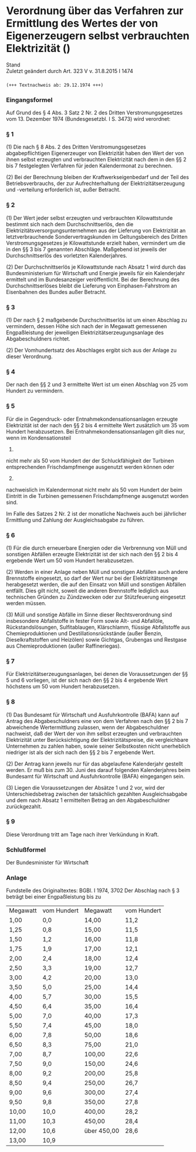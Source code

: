 Verordnung über das Verfahren zur Ermittlung des Wertes der von Eigenerzeugern selbst verbrauchten Elektrizität ()
==================================================================================================================

Stand  
Zuletzt geändert durch Art. 323 V v. 31.8.2015 I 1474

### 

```
(+++ Textnachweis ab: 29.12.1974 +++)
```

### Eingangsformel

Auf Grund des § 4 Abs. 3 Satz 2 Nr. 2 des Dritten Verstromungsgesetzes vom 13. Dezember 1974 (Bundesgesetzbl. I S. 3473) wird verordnet:

### § 1

(1) Die nach § 8 Abs. 2 des Dritten Verstromungsgesetzes abgabepflichtigen Eigenerzeuger von Elektrizität haben den Wert der von ihnen selbst erzeugten und verbrauchten Elektrizität nach dem in den §§ 2 bis 7 festgelegten Verfahren für jeden Kalendermonat zu berechnen.

(2) Bei der Berechnung bleiben der Kraftwerkseigenbedarf und der Teil des Betriebsverbrauchs, der zur Aufrechterhaltung der Elektrizitätserzeugung und -verteilung erforderlich ist, außer Betracht.

### § 2

(1) Der Wert jeder selbst erzeugten und verbrauchten Kilowattstunde bestimmt sich nach dem Durchschnittserlös, den die Elektrizitätsversorgungsunternehmen aus der Lieferung von Elektrizität an letztverbrauchende Sondervertragskunden im Geltungsbereich des Dritten Verstromungsgesetzes je Kilowattstunde erzielt haben, vermindert um die in den §§ 3 bis 7 genannten Abschläge. Maßgebend ist jeweils der Durchschnittserlös des vorletzten Kalenderjahres.

(2) Der Durchschnittserlös je Kilowattstunde nach Absatz 1 wird durch das Bundesministerium für Wirtschaft und Energie jeweils für ein Kalenderjahr ermittelt und im Bundesanzeiger veröffentlicht. Bei der Berechnung des Durchschnittserlöses bleibt die Lieferung von Einphasen-Fahrstrom an Eisenbahnen des Bundes außer Betracht.

### § 3

(1) Der nach § 2 maßgebende Durchschnittserlös ist um einen Abschlag zu vermindern, dessen Höhe sich nach der in Megawatt gemessenen Engpaßleistung der jeweiligen Elektrizitätserzeugungsanlage des Abgabeschuldners richtet.

(2) Der Vomhundertsatz des Abschlages ergibt sich aus der Anlage zu dieser Verordnung.

### § 4

Der nach den §§ 2 und 3 ermittelte Wert ist um einen Abschlag von 25 vom Hundert zu vermindern.

### § 5

Für die in Gegendruck- oder Entnahmekondensationsanlagen erzeugte Elektrizität ist der nach den §§ 2 bis 4 ermittelte Wert zusätzlich um 35 vom Hundert herabzusetzen. Bei Entnahmekondensationsanlagen gilt dies nur, wenn im Kondensationsteil

1.  
nicht mehr als 50 vom Hundert der der Schluckfähigkeit der Turbinen entsprechenden Frischdampfmenge ausgenutzt werden können oder

2.  
nachweislich im Kalendermonat nicht mehr als 50 vom Hundert der beim Eintritt in die Turbinen gemessenen Frischdampfmenge ausgenutzt worden sind.

Im Falle des Satzes 2 Nr. 2 ist der monatliche Nachweis auch bei jährlicher Ermittlung und Zahlung der Ausgleichsabgabe zu führen.

### § 6

(1) Für die durch erneuerbare Energien oder die Verbrennung von Müll und sonstigen Abfällen erzeugte Elektrizität ist der sich nach den §§ 2 bis 4 ergebende Wert um 50 vom Hundert herabzusetzen.

(2) Werden in einer Anlage neben Müll und sonstigen Abfällen auch andere Brennstoffe eingesetzt, so darf der Wert nur bei der Elektrizitätsmenge herabgesetzt werden, die auf den Einsatz von Müll und sonstigen Abfällen entfällt. Dies gilt nicht, soweit die anderen Brennstoffe lediglich aus technischen Gründen zu Zündzwecken oder zur Stützfeuerung eingesetzt werden müssen.

(3) Müll und sonstige Abfälle im Sinne dieser Rechtsverordnung sind insbesondere Abfallstoffe in fester Form sowie Alt- und Abfallöle, Rückstandslösungen, Sulfitablaugen, Klärschlamm, flüssige Abfallstoffe aus Chemieproduktionen und Destillationsrückstände (außer Benzin, Dieselkraftstoffen und Heizölen) sowie Gichtgas, Grubengas und Restgase aus Chemieproduktionen (außer Raffineriegas).

### § 7

Für Elektrizitätserzeugungsanlagen, bei denen die Voraussetzungen der §§ 5 und 6 vorliegen, ist der sich nach den §§ 2 bis 4 ergebende Wert höchstens um 50 vom Hundert herabzusetzen.

### § 8

(1) Das Bundesamt für Wirtschaft und Ausfuhrkontrolle (BAFA) kann auf Antrag des Abgabeschuldners eine von dem Verfahren nach den §§ 2 bis 7 abweichende Wertermittlung zulassen, wenn der Abgabeschuldner nachweist, daß der Wert der von ihm selbst erzeugten und verbrauchten Elektrizität unter Berücksichtigung der Elektrizitätspreise, die vergleichbare Unternehmen zu zahlen haben, sowie seiner Selbstkosten nicht unerheblich niedriger ist als der sich nach den §§ 2 bis 7 ergebende Wert.

(2) Der Antrag kann jeweils nur für das abgelaufene Kalenderjahr gestellt werden. Er muß bis zum 30. Juni des darauf folgenden Kalenderjahres beim Bundesamt für Wirtschaft und Ausfuhrkontrolle (BAFA) eingegangen sein.

(3) Liegen die Voraussetzungen der Absätze 1 und 2 vor, wird der Unterschiedsbetrag zwischen der tatsächlich gezahlten Ausgleichsabgabe und dem nach Absatz 1 ermittelten Betrag an den Abgabeschuldner zurückgezahlt.

### § 9

Diese Verordnung tritt am Tage nach ihrer Verkündung in Kraft.

### Schlußformel

Der Bundesminister für Wirtschaft

### Anlage

Fundstelle des Originaltextes: BGBl. I 1974, 3702
Der Abschlag nach § 3 beträgt bei einer Engpaßleistung bis zu

|          |             |             |             |
|----------|-------------|-------------|-------------|
| Megawatt | vom Hundert | Megawatt    | vom Hundert |
| 1,00     | 0,0         | 14,00       | 11,2        |
| 1,25     | 0,8         | 15,00       | 11,5        |
| 1,50     | 1,2         | 16,00       | 11,8        |
| 1,75     | 1,9         | 17,00       | 12,1        |
| 2,00     | 2,4         | 18,00       | 12,4        |
| 2,50     | 3,3         | 19,00       | 12,7        |
| 3,00     | 4,2         | 20,00       | 13,0        |
| 3,50     | 5,0         | 25,00       | 14,4        |
| 4,00     | 5,7         | 30,00       | 15,5        |
| 4,50     | 6,4         | 35,00       | 16,4        |
| 5,00     | 7,0         | 40,00       | 17,3        |
| 5,50     | 7,4         | 45,00       | 18,0        |
| 6,00     | 7,8         | 50,00       | 18,6        |
| 6,50     | 8,3         | 75,00       | 21,0        |
| 7,00     | 8,7         | 100,00      | 22,6        |
| 7,50     | 9,0         | 150,00      | 24,6        |
| 8,00     | 9,2         | 200,00      | 25,8        |
| 8,50     | 9,4         | 250,00      | 26,7        |
| 9,00     | 9,6         | 300,00      | 27,4        |
| 9,50     | 9,8         | 350,00      | 27,8        |
| 10,00    | 10,0        | 400,00      | 28,2        |
| 11,00    | 10,3        | 450,00      | 28,4        |
| 12,00    | 10,6        | über 450,00 | 28,6        |
| 13,00    | 10,9        |             |             |



